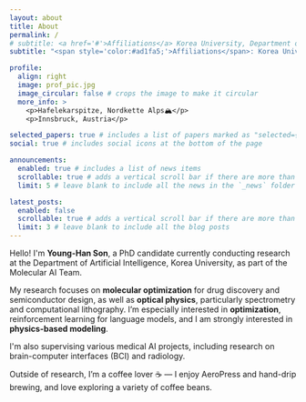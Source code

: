 ```yaml
---
layout: about
title: About
permalink: /
# subtitle: <a href='#'>Affiliations</a> Korea University, Department of Artificial Intelligence.
subtitle: "<span style='color:#ad1fa5;'>Affiliations</span>: Korea University, Department of Artificial Intelligence."

profile:
  align: right
  image: prof_pic.jpg
  image_circular: false # crops the image to make it circular
  more_info: >
    <p>Hafelekarspitze, Nordkette Alps🏔️</p>
    <p>Innsbruck, Austria</p>

selected_papers: true # includes a list of papers marked as "selected={true}"
social: true # includes social icons at the bottom of the page

announcements:
  enabled: true # includes a list of news items
  scrollable: true # adds a vertical scroll bar if there are more than 3 news items
  limit: 5 # leave blank to include all the news in the `_news` folder

latest_posts:
  enabled: false
  scrollable: true # adds a vertical scroll bar if there are more than 3 new posts items
  limit: 3 # leave blank to include all the blog posts
---
```


Hello! I'm **Young-Han Son**, a PhD candidate currently conducting research at the Department of Artificial Intelligence, Korea University, as part of the Molecular AI Team.

My research focuses on **molecular optimization** for drug discovery and semiconductor design, as well as **optical physics**, particularly spectrometry and computational lithography. I’m especially interested in **optimization**, reinforcement learning for language models, and I am strongly interested in **physics-based modeling**.

I'm also supervising various medical AI projects, including research on brain-computer interfaces (BCI) and radiology.

Outside of research, I’m a coffee lover ☕ — I enjoy AeroPress and hand-drip brewing, and love exploring a variety of coffee beans.
